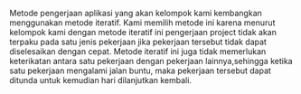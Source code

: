 Metode pengerjaan aplikasi yang akan kelompok kami kembangkan menggunakan metode iteratif.
Kami memilih metode ini karena menurut kelompok kami dengan metode iteratif ini pengerjaan project tidak akan terpaku pada satu jenis pekerjaan jika pekerjaan tersebut tidak dapat diselesaikan dengan cepat.
Metode iteratif ini juga tidak memerlukan keterikatan antara satu pekerjaan dengan pekerjaan lainnya,sehingga ketika satu pekerjaan mengalami jalan buntu, maka pekerjaan tersebut dapat ditunda untuk kemudian hari dilanjutkan kembali.